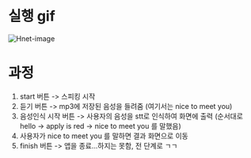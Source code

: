 # 실행 gif
![Hnet-image](https://user-images.githubusercontent.com/89966178/171851544-e417fb5f-2b4c-4900-b18a-514b43b8f2b5.gif)

# 과정
1. start 버튼 -> 스피킹 시작
2. 듣기 버튼 -> mp3에 저장된 음성을 들려줌 (여기서는 nice to meet you)
3. 음성인식 시작 버튼 -> 사용자의 음성을 stt로 인식하여 화면에 출력
   (순서대로 hello -> apply is red -> nice to meet you 를 말했음)
4. 사용자가 nice to meet you 를 말하면 결과 화면으로 이동
5. finish 버튼 -> 앱을 종료...하지는 못함, 전 단계로 ㄱㄱ
